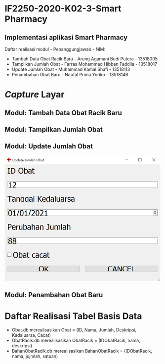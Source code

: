 # IF2250-2020-K02-3-Smart Pharmacy
## Implementasi aplikasi Smart Pharmacy

<p>Daftar realisasi modul - Penanggungjawab - NIM: </p>
<ul>
    <li>Tambah Data Obat Racik Baru - Arung Agamani Budi Putera - 13518005 </li>
    <li>Tampilkan Jumlah Obat - Farras Mohammad Hibban Faddila - 13518017 </li>
    <li>Update Jumlah Obat - Muhammad Kamal Shafi - 13518113 </li>
    <li>Penambahan Obat Baru - Naufal Prima Yoriko - 13518146 </li>
</ul>

# *Capture* Layar
## Modul: Tambah Data Obat Racik Baru

## Modul: Tampilkan Jumlah Obat

## Modul: Update Jumlah Obat
![](doc/UpdateJumlahObatScreenCapt/mainwindow.jpg)

## Modul: Penambahan Obat Baru


# Daftar Realisasi Tabel Basis Data
<ul>
    <li>Obat.db merealisasikan 
    Obat = (ID, Nama, Jumlah, Deskripsi, Kadaluarsa, Cacat)</li>
    <li>ObatRacik.db merealisasikan
    ObatRacik = (IDObatRacik, nama, deskripsi)</li>
    <li>BahanObatRacik.db merealisasikan
    BahanObatRacik = (IDObatRacik, nama, jujmlah, satuan)</li>
</ul>
